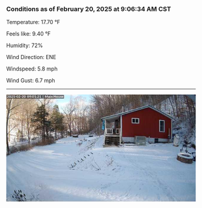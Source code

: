 ### Conditions as of February 20, 2025 at 9:06:34 AM CST 

Temperature: 17.70 &deg;F

Feels like: 9.40 &deg;F

Humidity: 72%

Wind Direction: ENE

Windspeed: 5.8 mph

Wind Gust: 6.7 mph

---

<img src="./images/latest.jpeg"/>


